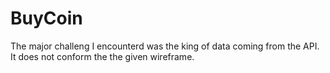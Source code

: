 # BuyCoin

The major challeng I encounterd was the king of data coming from the API. It does not conform the the given wireframe.
